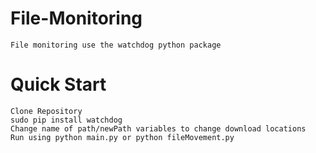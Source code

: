 # File-Monitoring

    File monitoring use the watchdog python package

# Quick Start

    Clone Repository
    sudo pip install watchdog
    Change name of path/newPath variables to change download locations
    Run using python main.py or python fileMovement.py